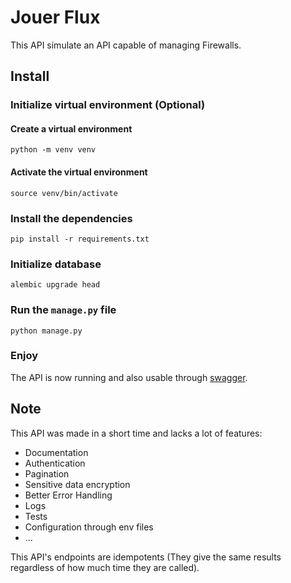 # Jouer Flux

This API simulate an API capable of managing Firewalls.

## Install

### Initialize virtual environment (Optional)

#### Create a virtual environment

```
python -m venv venv
```

#### Activate the virtual environment

```
source venv/bin/activate
```

### Install the dependencies

```
pip install -r requirements.txt
```

### Initialize database

```
alembic upgrade head
```

### Run the `manage.py` file

```
python manage.py
```

### Enjoy

The API is now running and also usable through [swagger](http://localhost:8000/ui/).

## Note

This API was made in a short time and lacks a lot of features:
- Documentation
- Authentication
- Pagination
- Sensitive data encryption
- Better Error Handling
- Logs
- Tests
- Configuration through env files
- ...

This API's endpoints are idempotents (They give the same results regardless of how much time they are called).
